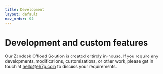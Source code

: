 ```yaml
---
title: Development
layout: default
nav_order: 98
---
```


# Development and custom features

Our Zendesk Offload Solution is created entirely in-house. If you require any developments, modifications, customisations, or other work, please get in touch at [hello@eh7p.com](mailto:hello@eh7p.com) to discuss your requirements.

